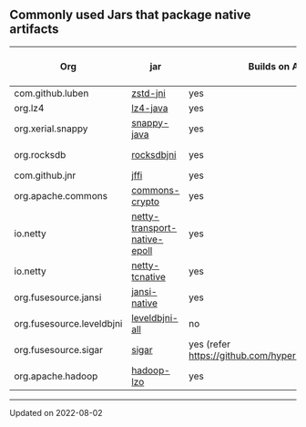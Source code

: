## Commonly used Jars that package native artifacts

Org  | jar  | Builds on Arm | Arm Artifact available | Minimum Version
-----|------|---------------|------------------------|---------
com.github.luben | [zstd-jni](https://github.com/luben/zstd-jni) | yes | [yes](https://mvnrepository.com/artifact/com.github.luben/zstd-jni) | 1.2.0
org.lz4 | [lz4-java](https://github.com/lz4/lz4-java) | yes | [yes](https://mvnrepository.com/artifact/org.lz4/lz4-java) | 1.4.0
org.xerial.snappy | [snappy-java](https://github.com/xerial/snappy-java) | yes | [yes](https://mvnrepository.com/artifact/org.xerial.snappy/snappy-java) | 1.1.4
org.rocksdb | [rocksdbjni](https://github.com/facebook/rocksdb/tree/master/java) | yes | [yes](https://mvnrepository.com/artifact/org.rocksdb/rocksdbjni) | 5.0.1 (7.4.3+ recommended)
com.github.jnr | [jffi](https://github.com/jnr/jffi) | yes | [yes](https://mvnrepository.com/artifact/com.github.jnr/jffi) | 1.2.13
org.apache.commons | [commons-crypto](https://github.com/apache/commons-crypto) | yes | [yes](https://search.maven.org/artifact/org.apache.commons/commons-crypto/1.1.0/jar) | 1.1.0
io.netty | [netty-transport-native-epoll](https://github.com/netty/netty) | yes | [yes](https://mvnrepository.com/artifact/io.netty/netty-transport-native-epoll) | 4.1.50
io.netty | [netty-tcnative](https://github.com/netty/netty-tcnative) | yes | [yes](https://mvnrepository.com/artifact/io.netty/netty-tcnative) | 2.0.31
org.fusesource.jansi | [jansi-native](https://github.com/fusesource/jansi-native) | yes | no |
org.fusesource.leveldbjni | [leveldbjni-all](https://github.com/fusesource/leveldbjni) | no | no |
org.fusesource.sigar | [sigar](https://github.com/hyperic/sigar) | yes (refer https://github.com/hyperic/sigar/pull/140) | [debian](https://pkgs.org/download/libhyperic-sigar-java) | 1.6.4
org.apache.hadoop | [hadoop-lzo](https://github.com/twitter/hadoop-lzo) | yes | no |

---
Updated on 2022-08-02
